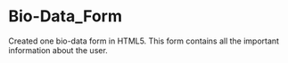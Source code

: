 # Bio-Data_Form
Created one bio-data form in HTML5. This form contains all the important information about the user.
